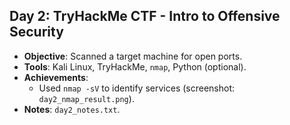 ## Day 2: TryHackMe CTF - Intro to Offensive Security

- **Objective**: Scanned a target machine for open ports.
- **Tools**: Kali Linux, TryHackMe, `nmap`, Python (optional).
- **Achievements**:
  - Used `nmap -sV` to identify services (screenshot: `day2_nmap_result.png`).
- **Notes**: `day2_notes.txt`.
